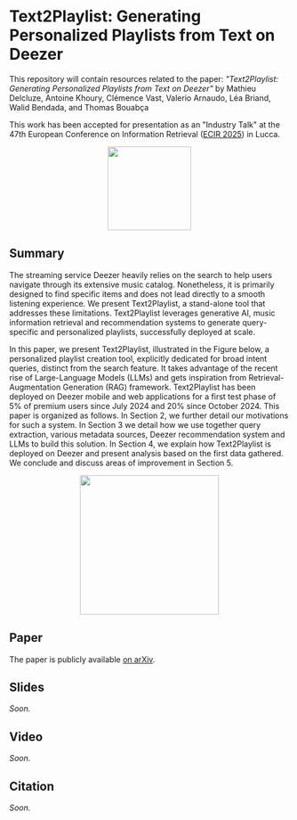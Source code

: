 # Text2Playlist: Generating Personalized Playlists from Text on Deezer

This repository will contain resources related to the paper: _"Text2Playlist: Generating Personalized Playlists from Text on Deezer"_ by Mathieu Delcluze, Antoine Khoury, Clémence Vast, Valerio Arnaudo, Léa Briand,  Walid Bendada, and Thomas Bouabça

This work has been accepted for presentation as an "Industry Talk" at the 47th European Conference on Information Retrieval  ([ECIR 2025](https://www.ecir2025.org/)) in Lucca.

<p align="center">
  <img height="150" src="figures/ecir.png">
</p>


## Summary 

The streaming service Deezer heavily relies on the search to help users navigate through its extensive music catalog. Nonetheless, it is primarily designed to find specific items and does not lead directly to a smooth listening experience. We present Text2Playlist, a stand-alone tool that addresses these limitations. Text2Playlist leverages generative AI, music information retrieval and recommendation systems to generate query-specific and personalized playlists, successfully deployed at scale.

In this paper, we present Text2Playlist, illustrated in the Figure below, a personalized playlist creation tool, explicitly dedicated for broad intent queries, distinct from the search feature. It takes advantage of the recent rise of Large-Language Models (LLMs) and gets inspiration from Retrieval-Augmentation Generation (RAG) framework. Text2Playlist has been deployed on Deezer mobile and web applications for a first test phase of 5\% of premium users since July 2024 and 20\% since October 2024. This paper is organized as follows. In Section 2, we further detail our motivations for such a system. In Section 3 we detail how we use together query extraction, various metadata sources, Deezer recommendation system and LLMs to build this solution. In Section 4, we explain how Text2Playlist is deployed on Deezer and present analysis based on the first data gathered. We conclude and discuss areas of improvement in Section 5.

<p align="center">
  <img height="250" src="figures/generativeaiproto.png">
</p>


## Paper

The paper is publicly available [on arXiv](https://arxiv.org/pdf/2501.05894).

## Slides

_Soon._

## Video

_Soon._

## Citation

_Soon._

